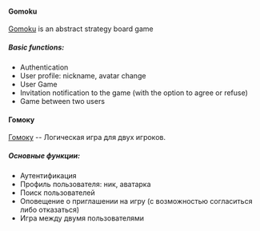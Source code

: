 #### Gomoku
[Gomoku](https://en.wikipedia.org/wiki/Gomoku) is an abstract strategy board game
##### Basic functions:
- Authentication
- User profile: nickname, avatar change
- User Game
- Invitation notification to the game (with the option to agree or refuse)
- Game between two users


#### Гомоку
[Гомоку](https://ru.wikipedia.org/wiki/Гомоку) -- Логическая игра для двух игроков.
##### Основные функции:
- Аутентификация
- Профиль пользователя: ник, аватарка
- Поиск пользователей
- Оповещение о приглашении на игру (с возможностью согласиться либо отказаться)
- Игра между двумя пользователями
